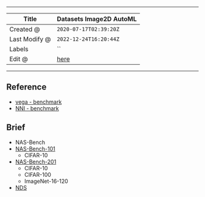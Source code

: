 -----

| Title         | Datasets Image2D AutoML                               |
| ------------- | ----------------------------------------------------- |
| Created @     | `2020-07-17T02:39:20Z`                                |
| Last Modify @ | `2022-12-24T16:20:44Z`                                |
| Labels        | \`\`                                                  |
| Edit @        | [here](https://github.com/junxnone/aiwiki/issues/244) |

-----

## Reference

  - [vega -
    benchmark](http://www.noahlab.com.hk/opensource/vega/#benchmark)
  - [NNI -
    benchmark](https://nni.readthedocs.io/zh/latest/NAS/Benchmarks.html)

## Brief

  - NAS-Bench
  - [NAS-Bench-101](https://github.com/google-research/nasbench)
      - CIFAR-10
  - [NAS-Bench-201](https://github.com/D-X-Y/NAS-Bench-201)
      - CIFAR-10
      - CIFAR-100
      - ImageNet-16-120
  - [NDS](https://github.com/facebookresearch/nds)
